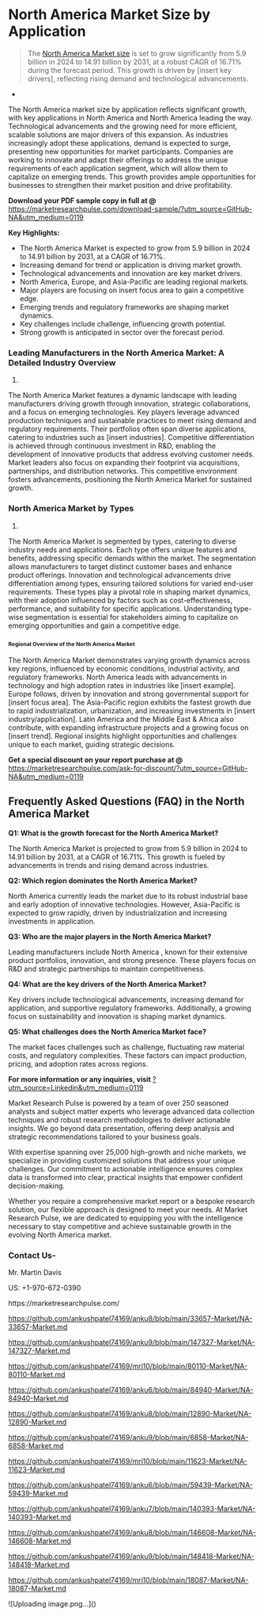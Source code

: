 <h1>North America  Market&nbsp;Size by Application</h1><blockquote><p>The <a href="https://marketresearchpulse.com/download-sample/?utm_source=GitHub-NA&amp;utm_medium=0119">North America  Market size</a> is set to grow significantly from 5.9 billion in 2024 to 14.91 billion by 2031, at a robust CAGR of 16.71% during the forecast period. This growth is driven by [insert key drivers], reflecting rising demand and technological advancements.</p></blockquote><ul><li></li></ul><p>The North America  market size by application reflects significant growth, with key applications in North America  and North America  leading the way. Technological advancements and the growing need for more efficient, scalable solutions are major drivers of this expansion. As industries increasingly adopt these applications, demand is expected to surge, presenting new opportunities for market participants. Companies are working to innovate and adapt their offerings to address the unique requirements of each application segment, which will allow them to capitalize on emerging trends. This growth provides ample opportunities for businesses to strengthen their market position and drive profitability.</p><p><strong>Download your PDF sample copy in full at @ </strong><a href="https://marketresearchpulse.com/download-sample/?utm_source=GitHub-NA&amp;utm_medium=0119">https://marketresearchpulse.com/download-sample/?utm_source=GitHub-NA&amp;utm_medium=0119</a></p><p><strong>Key Highlights: </strong></p><ul><li>The North America  Market is expected to grow from 5.9 billion in 2024 to 14.91 billion by 2031, at a CAGR of 16.71%.</li><li>Increasing demand for trend or application is driving market growth.</li><li>Technological advancements and innovation are key market drivers.</li><li>North America, Europe, and Asia-Pacific are leading regional markets.</li><li>Major players are focusing on insert focus area to gain a competitive edge.</li><li>Emerging trends and regulatory frameworks are shaping market dynamics.</li><li>Key challenges include challenge, influencing growth potential.</li><li>Strong growth is anticipated in sector over the forecast period.</li></ul><h3>Leading Manufacturers in the North America  Market: A Detailed Industry Overview</h3><ol><li></li></ol><div class="flex max-w-full flex-col flex-grow"><div class="min-h-8 text-message flex w-full flex-col items-end gap-2 whitespace-normal break-words [.text-message+&amp;]:mt-5" dir="auto" data-message-author-role="assistant" data-message-id="fd8432e4-4910-450d-b182-61b7bfb0a01f" data-message-model-slug="gpt-4o"><div class="flex w-full flex-col gap-1 empty:hidden first:pt-[3px]"><div class="markdown prose w-full break-words dark:prose-invert light"><p>The North America  Market features a dynamic landscape with leading manufacturers driving growth through innovation, strategic collaborations, and a focus on emerging technologies. Key players leverage advanced production techniques and sustainable practices to meet rising demand and regulatory requirements. Their portfolios often span diverse applications, catering to industries such as [insert industries]. Competitive differentiation is achieved through continuous investment in R&amp;D, enabling the development of innovative products that address evolving customer needs. Market leaders also focus on expanding their footprint via acquisitions, partnerships, and distribution networks. This competitive environment fosters advancements, positioning the North America  Market for sustained growth.</p></div></div></div></div><h3>North America  Market by Types</h3><ol><li></li></ol><div class="flex max-w-full flex-col flex-grow"><div class="min-h-8 text-message flex w-full flex-col items-end gap-2 whitespace-normal break-words [.text-message+&amp;]:mt-5" dir="auto" data-message-author-role="assistant" data-message-id="084470be-0bb7-4664-bddf-5156b4f41249" data-message-model-slug="gpt-4o-mini"><div class="flex w-full flex-col gap-1 empty:hidden first:pt-[3px]"><div class="markdown prose w-full break-words dark:prose-invert light"><p>The North America  Market is segmented by types, catering to diverse industry needs and applications. Each type offers unique features and benefits, addressing specific demands within the market. The segmentation allows manufacturers to target distinct customer bases and enhance product offerings. Innovation and technological advancements drive differentiation among types, ensuring tailored solutions for varied end-user requirements. These types play a pivotal role in shaping market dynamics, with their adoption influenced by factors such as cost-effectiveness, performance, and suitability for specific applications. Understanding type-wise segmentation is essential for stakeholders aiming to capitalize on emerging opportunities and gain a competitive edge.</p></div></div></div></div><h3><span style="font-size: 11px;">Regional Overview of the North America  Market</span></h3><div class="flex max-w-full flex-col flex-grow"><div class="min-h-8 text-message flex w-full flex-col items-end gap-2 whitespace-normal break-words [.text-message+&amp;]:mt-5" dir="auto" data-message-author-role="assistant" data-message-id="e9038762-ce64-4e30-91c9-9bd413514231" data-message-model-slug="gpt-4o-mini"><div class="flex w-full flex-col gap-1 empty:hidden first:pt-[3px]"><div class="markdown prose w-full break-words dark:prose-invert light"><p>The North America  Market demonstrates varying growth dynamics across key regions, influenced by economic conditions, industrial activity, and regulatory frameworks. North America leads with advancements in technology and high adoption rates in industries like [insert example]. Europe follows, driven by innovation and strong governmental support for [insert focus area]. The Asia-Pacific region exhibits the fastest growth due to rapid industrialization, urbanization, and increasing investments in [insert industry/application]. Latin America and the Middle East &amp; Africa also contribute, with expanding infrastructure projects and a growing focus on [insert trend]. Regional insights highlight opportunities and challenges unique to each market, guiding strategic decisions.</p></div></div></div></div><p><strong>Get a special discount on your report purchase at @ </strong><a href="https://marketresearchpulse.com/ask-for-discount/?utm_source=GitHub-NA&amp;utm_medium=0119">https://marketresearchpulse.com/ask-for-discount/?utm_source=GitHub-NA&amp;utm_medium=0119</a></p><h2>Frequently Asked Questions (FAQ) in the North America  Market</h2><p><strong>Q1: What is the growth forecast for the North America  Market?</strong></p><p>The North America  Market is projected to grow from 5.9 billion in 2024 to 14.91 billion by 2031, at a CAGR of 16.71%. This growth is fueled by advancements in trends and rising demand across industries.</p><p><strong>Q2: Which region dominates the North America  Market?</strong></p><p>North America currently leads the market due to its robust industrial base and early adoption of innovative technologies. However, Asia-Pacific is expected to grow rapidly, driven by industrialization and increasing investments in application.</p><p><strong>Q3: Who are the major players in the North America  Market?</strong></p><p>Leading manufacturers include North America , known for their extensive product portfolios, innovation, and strong presence. These players focus on R&amp;D and strategic partnerships to maintain competitiveness.</p><p><strong>Q4: What are the key drivers of the North America  Market?</strong></p><p>Key drivers include technological advancements, increasing demand for application, and supportive regulatory frameworks. Additionally, a growing focus on sustainability and innovation is shaping market dynamics.</p><p><strong>Q5: What challenges does the North America  Market face?</strong></p><p>The market faces challenges such as challenge, fluctuating raw material costs, and regulatory complexities. These factors can impact production, pricing, and adoption rates across regions.</p><p><strong>For more information or any inquiries, visit&nbsp;</strong><a href="?utm_source=Linkedin&utm_medium=0119">?utm_source=Linkedin&utm_medium=0119</a></p><p>Market Research Pulse is powered by a team of over 250 seasoned analysts and subject matter experts who leverage advanced data collection techniques and robust research methodologies to deliver actionable insights. We go beyond data presentation, offering deep analysis and strategic recommendations tailored to your business goals.</p><p>With expertise spanning over 25,000 high-growth and niche markets, we specialize in providing customized solutions that address your unique challenges. Our commitment to actionable intelligence ensures complex data is transformed into clear, practical insights that empower confident decision-making.</p><p>Whether you require a comprehensive market report or a bespoke research solution, our flexible approach is designed to meet your needs. At Market Research Pulse, we are dedicated to equipping you with the intelligence necessary to stay competitive and achieve sustainable growth in the evolving North America  market.</p><h3><strong>Contact Us-</strong></h3><p>Mr. Martin Davis</p><p>US: +1-970-672-0390</p><p>https://marketresearchpulse.com/</p><p><a href="https://github.com/ankushpatel74169/anku8/blob/main/33657-Market/NA-33657-Market.md">https://github.com/ankushpatel74169/anku8/blob/main/33657-Market/NA-33657-Market.md</a></p><p><a href="https://github.com/ankushpatel74169/anku9/blob/main/147327-Market/NA-147327-Market.md">https://github.com/ankushpatel74169/anku9/blob/main/147327-Market/NA-147327-Market.md</a></p><p><a href="https://github.com/ankushpatel74169/mri10/blob/main/80110-Market/NA-80110-Market.md">https://github.com/ankushpatel74169/mri10/blob/main/80110-Market/NA-80110-Market.md</a></p><p><a href="https://github.com/ankushpatel74169/anku6/blob/main/84940-Market/NA-84940-Market.md">https://github.com/ankushpatel74169/anku6/blob/main/84940-Market/NA-84940-Market.md</a></p><p><a href="https://github.com/ankushpatel74169/anku8/blob/main/12890-Market/NA-12890-Market.md">https://github.com/ankushpatel74169/anku8/blob/main/12890-Market/NA-12890-Market.md</a></p><p><a href="https://github.com/ankushpatel74169/anku9/blob/main/6858-Market/NA-6858-Market.md">https://github.com/ankushpatel74169/anku9/blob/main/6858-Market/NA-6858-Market.md</a></p><p><a href="https://github.com/ankushpatel74169/mri10/blob/main/11623-Market/NA-11623-Market.md">https://github.com/ankushpatel74169/mri10/blob/main/11623-Market/NA-11623-Market.md</a></p><p><a href="https://github.com/ankushpatel74169/anku6/blob/main/59439-Market/NA-59439-Market.md">https://github.com/ankushpatel74169/anku6/blob/main/59439-Market/NA-59439-Market.md</a></p><p><a href="https://github.com/ankushpatel74169/anku7/blob/main/140393-Market/NA-140393-Market.md">https://github.com/ankushpatel74169/anku7/blob/main/140393-Market/NA-140393-Market.md</a></p><p><a href="https://github.com/ankushpatel74169/anku8/blob/main/146608-Market/NA-146608-Market.md">https://github.com/ankushpatel74169/anku8/blob/main/146608-Market/NA-146608-Market.md</a></p><p><a href="https://github.com/ankushpatel74169/anku9/blob/main/148418-Market/NA-148418-Market.md">https://github.com/ankushpatel74169/anku9/blob/main/148418-Market/NA-148418-Market.md</a></p><p><a href="https://github.com/ankushpatel74169/mri10/blob/main/18087-Market/NA-18087-Market.md">https://github.com/ankushpatel74169/mri10/blob/main/18087-Market/NA-18087-Market.md</a></p>
![Uploading image.png…]()
